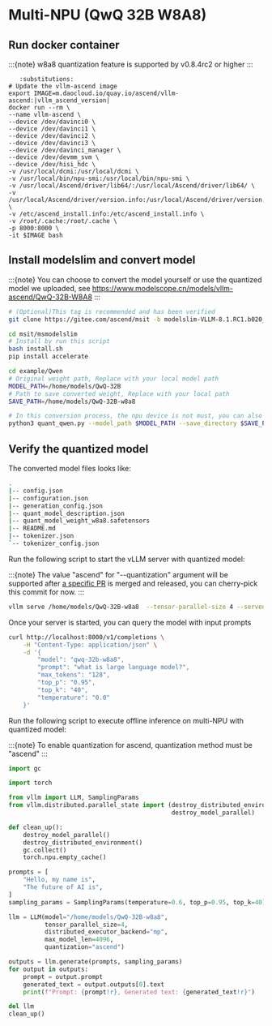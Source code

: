 # Multi-NPU (QwQ 32B W8A8)

## Run docker container
:::{note}
w8a8 quantization feature is supported by v0.8.4rc2 or higher
:::

```{code-block} bash
   :substitutions:
# Update the vllm-ascend image
export IMAGE=m.daocloud.io/quay.io/ascend/vllm-ascend:|vllm_ascend_version|
docker run --rm \
--name vllm-ascend \
--device /dev/davinci0 \
--device /dev/davinci1 \
--device /dev/davinci2 \
--device /dev/davinci3 \
--device /dev/davinci_manager \
--device /dev/devmm_svm \
--device /dev/hisi_hdc \
-v /usr/local/dcmi:/usr/local/dcmi \
-v /usr/local/bin/npu-smi:/usr/local/bin/npu-smi \
-v /usr/local/Ascend/driver/lib64/:/usr/local/Ascend/driver/lib64/ \
-v /usr/local/Ascend/driver/version.info:/usr/local/Ascend/driver/version.info \
-v /etc/ascend_install.info:/etc/ascend_install.info \
-v /root/.cache:/root/.cache \
-p 8000:8000 \
-it $IMAGE bash
```

## Install modelslim and convert model
:::{note}
You can choose to convert the model yourself or use the quantized model we uploaded,
see https://www.modelscope.cn/models/vllm-ascend/QwQ-32B-W8A8
:::

```bash
# (Optional)This tag is recommended and has been verified
git clone https://gitee.com/ascend/msit -b modelslim-VLLM-8.1.RC1.b020_001

cd msit/msmodelslim
# Install by run this script
bash install.sh
pip install accelerate

cd example/Qwen
# Original weight path, Replace with your local model path
MODEL_PATH=/home/models/QwQ-32B
# Path to save converted weight, Replace with your local path
SAVE_PATH=/home/models/QwQ-32B-w8a8

# In this conversion process, the npu device is not must, you can also set --device_type cpu to have a conversion
python3 quant_qwen.py --model_path $MODEL_PATH --save_directory $SAVE_PATH --calib_file ../common/boolq.jsonl --w_bit 8 --a_bit 8 --device_type npu --anti_method m1 --trust_remote_code True
```

## Verify the quantized model
The converted model files looks like:

```bash
.
|-- config.json
|-- configuration.json
|-- generation_config.json
|-- quant_model_description.json
|-- quant_model_weight_w8a8.safetensors
|-- README.md
|-- tokenizer.json
`-- tokenizer_config.json
```

Run the following script to start the vLLM server with quantized model:

:::{note}
The value "ascend" for "--quantization" argument will be supported after [a specific PR](https://github.com/vllm-project/vllm-ascend/pull/877) is merged and released, you can cherry-pick this commit for now.
:::

```bash
vllm serve /home/models/QwQ-32B-w8a8  --tensor-parallel-size 4 --served-model-name "qwq-32b-w8a8" --max-model-len 4096 --quantization ascend
```

Once your server is started, you can query the model with input prompts

```bash
curl http://localhost:8000/v1/completions \
    -H "Content-Type: application/json" \
    -d '{
        "model": "qwq-32b-w8a8",
        "prompt": "what is large language model?",
        "max_tokens": "128",
        "top_p": "0.95",
        "top_k": "40",
        "temperature": "0.0"
    }'
```

Run the following script to execute offline inference on multi-NPU with quantized model:

:::{note}
To enable quantization for ascend, quantization method must be "ascend"
:::

```python
import gc

import torch

from vllm import LLM, SamplingParams
from vllm.distributed.parallel_state import (destroy_distributed_environment,
                                             destroy_model_parallel)

def clean_up():
    destroy_model_parallel()
    destroy_distributed_environment()
    gc.collect()
    torch.npu.empty_cache()

prompts = [
    "Hello, my name is",
    "The future of AI is",
]
sampling_params = SamplingParams(temperature=0.6, top_p=0.95, top_k=40)

llm = LLM(model="/home/models/QwQ-32B-w8a8",
          tensor_parallel_size=4,
          distributed_executor_backend="mp",
          max_model_len=4096,
          quantization="ascend")

outputs = llm.generate(prompts, sampling_params)
for output in outputs:
    prompt = output.prompt
    generated_text = output.outputs[0].text
    print(f"Prompt: {prompt!r}, Generated text: {generated_text!r}")

del llm
clean_up()
```
